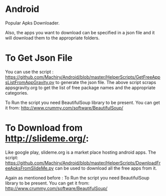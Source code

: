 Android
=======

Popular Apks Downloader.

Also, the apps you want to download can be specified in a json file and it will download them
to the appropriate folders.

To Get Json File
================
You can use the script : https://github.com/Machiry/Android/blob/master/HelperScripts/GetFreeAppsListFromAppGravity.py to 
generate the json file. The above script scraps appsgravity.org to get the list of free package names and the appropriate categories.

To Run the script you need BeautifulSoup library to be present. You can get it from: http://www.crummy.com/software/BeautifulSoup/


To Download from http://slideme.org/:
=====================================
Like google play, slideme.org is a market place hosting android apps. The script: https://github.com/Machiry/Android/blob/master/HelperScripts/DownloadFreeApksFromSlideMe.py
can be used to download all the free apps from it.

Again as mentioned before : To Run the script you need BeautifulSoup library to be present. You can get it from: http://www.crummy.com/software/BeautifulSoup/
